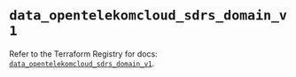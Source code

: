 # `data_opentelekomcloud_sdrs_domain_v1`

Refer to the Terraform Registry for docs: [`data_opentelekomcloud_sdrs_domain_v1`](https://registry.terraform.io/providers/opentelekomcloud/opentelekomcloud/1.36.4/docs/data-sources/sdrs_domain_v1).
